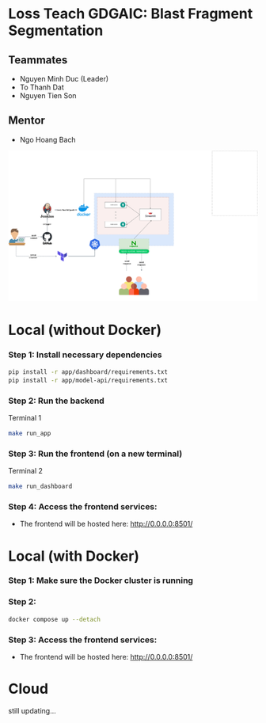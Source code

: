 # Loss Teach GDGAIC: Blast Fragment Segmentation

## Teammates
* Nguyen Minh Duc (Leader)
* To Thanh Dat
* Nguyen Tien Son
## Mentor
* Ngo Hoang Bach

![Rock Fragment Detection](imgs/map.png)

# Local (without Docker)
### Step 1: Install necessary dependencies
```bash
pip install -r app/dashboard/requirements.txt
pip install -r app/model-api/requirements.txt
```

### Step 2: Run the backend
Terminal 1
```bash
make run_app
```

### Step 3: Run the frontend (on a new terminal)
Terminal 2
```bash
make run_dashboard
```
### Step 4: Access the frontend services: 
- The frontend will be hosted here: http://0.0.0.0:8501/

# Local (with Docker)
### Step 1: Make sure the Docker cluster is running

### Step 2: 
```bash
docker compose up --detach
```

### Step 3: Access the frontend services: 
- The frontend will be hosted here: http://0.0.0.0:8501/
# Cloud
still updating...
